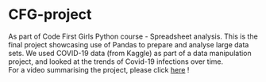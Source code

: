 # CFG-project
As part of Code First Girls Python course - Spreadsheet analysis. This is the final project showcasing use of Pandas to prepare and analyse large data sets. We used COVID-19 data (from Kaggle) as part of a data manipulation project, and looked at the trends of Covid-19 infections over time.
<br> For a video summarising the project, please click [here](https://tinyurl.com/cfpa43v3 "Tang's Covid-19 Analysis") ! 
